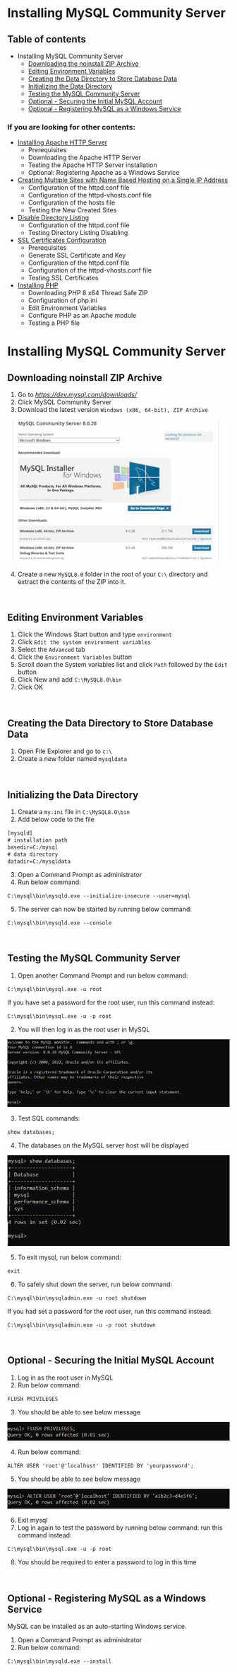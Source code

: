 # **Installing MySQL Community Server**

## Table of contents
* Installing MySQL Community Server
    * [Downloading the noinstall ZIP Archive](#mysqlZIP)
    * [Editing Environment Variables](#mysqlConfOne)
    * [Creating the Data Directory to Store Database Data](#mysqlConfTwo)
    * [Initializing the Data Directory](#mysqlConfThree)
    * [Testing the MySQL Community Server](#mysqlTest)
    * [Optional - Securing the Initial MySQL Account](#mysqlSecure)
    * [Optional - Registering MySQL as a Windows Service](#mysqlService)

### If you are looking for other contents:

* [Installing Apache HTTP Server](../ApacheHTTPServer)
    * Prerequisites
    * Downloading the Apache HTTP Server
    * Testing the Apache HTTP Server installation
    * Optional: Registering Apache as a Windows Service
* [Creating Multiple Sites with Name Based Hosting on a Single IP Address](../MultipleSites)
    * Configuration of the httpd.conf file
    * Configuration of the httpd-vhosts.conf file
    * Configuration of the hosts file
    * Testing the New Created Sites
* [Disable Directory Listing](../DirectoryListing)
    * Configuration of the httpd.conf file
    * Testing Directory Listing Disabling
* [SSL Certificates Configuration](../SSL)
    * Prerequisites
    * Generate SSL Certificate and Key
    * Configuration of the httpd.conf file
    * Configuration of the httpd-vhosts.conf file
    * Testing SSL Certificates
* [Installing PHP](../PHP)
    * Downloading PHP 8 x64 Thread Safe ZIP
    * Configuration of php.ini
    * Edit Environment Variables
    * Configure PHP as an Apache module
    * Testing a PHP file



# Installing MySQL Community Server <a id="mysql"></a>

## Downloading noinstall ZIP Archive <a id="mysqlZIP"></a>
1. Go to <em>https://dev.mysql.com/downloads/</em>
2. Click MySQL Community Server
3. Download the latest version `Windows (x86, 64-bit), ZIP Archive`

![Download MySQL](/images/dlSQL.PNG)

4. Create a new `MySQL8.0` folder in the root of your `C:\` directory and extract the contents of the ZIP into it.

<br>

## Editing Environment Variables <a id="mysqlConfOne"></a>
1. Click the Windows Start button and type `environment`
2. Click `Edit the system environment variables`
3. Select the `Advanced` tab
4. Click the `Environment Variables` button
5. Scroll down the System variables list and click `Path` followed by the `Edit` button
6. Click New and add `C:\MySQL8.0\bin`
7. Click OK

<br>

## Creating the Data Directory to Store Database Data <a id="mysqlConfTwo"></a>
1. Open File Explorer and go to `c:\`
2. Create a new folder named `mysqldata`

<br> 

## Initializing the Data Directory <a id="mysqlConfThree"></a>
1. Create a `my.ini` file in `C:\MySQL8.0\bin`
2. Add below code to the file

```
[mysqld]
# installation path
basedir=C:/mysql
# data directory
datadir=C:/mysqldata
```

3. Open a Command Prompt as administrator
4. Run below command:
```
C:\mysql\bin\mysqld.exe --initialize-insecure --user=mysql
```
5. The server can now be started by running below command:
```
C:\mysql\bin\mysqld.exe --console
```

<br>

## Testing the MySQL Community Server <a id="mysqlTest"></a>
1. Open another Command Prompt and run below command:
```
C:\mysql\bin\mysql.exe -u root 
```
If you have set a password for the root user, run this command instead:
```
C:\mysql\bin\mysql.exe -u -p root 
```
2. You will then log in as the root user in MySQL

![log in sql](/images/sqllogin.png)

3. Test SQL commands:
```
show databases;
```
4. The databases on the MySQL server host will be displayed

![show databases](/images/showdatabases.png)

5. To exit mysql, run below command:
```
exit
```
6. To safely shut down the server, run below command:
```
C:\mysql\bin\mysqladmin.exe -u root shutdown
```

If you had set a password for the root user, run this command instead:
```
C:\mysql\bin\mysqladmin.exe -u -p root shutdown
```
<br>

## Optional - Securing the Initial MySQL Account <a id="mysqlSecure"></a>
1. Log in as the root user in MySQL 
2. Run below command:
```
FLUSH PRIVILEGES
```
3. You should be able to see below message

![FLUSH PRIVILEGES](/images/FLUSHPRIVILEGES.png)

4. Run below command:
```
ALTER USER 'root'@'localhost' IDENTIFIED BY 'yourpassword';
```
5. You should be able to see below message

![ALTER USER](/images/ALTER.png)

6. Exit mysql
7. Log in again to test the password by running below command:
run this command instead:
```
C:\mysql\bin\mysql.exe -u -p root 
```
8. You should be required to enter a password to log in this time

<br>

## Optional - Registering MySQL as a Windows Service <a id="mysqlService"></a>
MySQL can be installed as an auto-starting Windows service.
1. Open a Command Prompt as administrator
2. Run below command:
```
C:\mysql\bin\mysqld.exe --install
```

